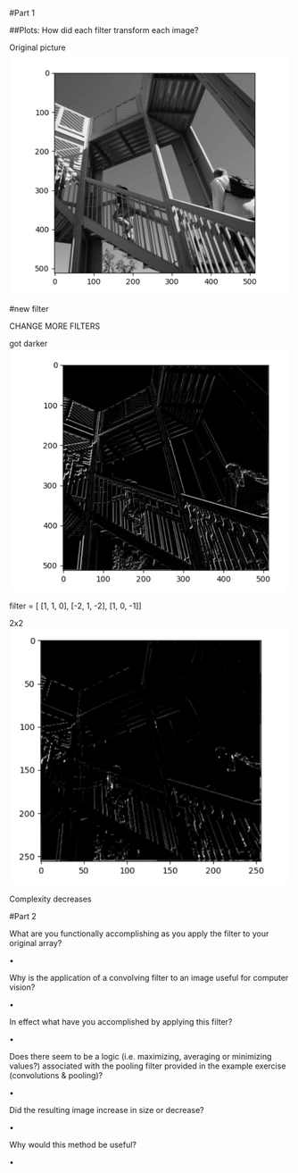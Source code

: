 #Part 1


##Plots:
How did each filter transform each image?


Original picture
![img_23.png](img_23.png)




#new filter


CHANGE MORE FILTERS

got darker
![img_24.png](img_24.png)

filter = [ [1, 1, 0], [-2, 1, -2], [1, 0, -1]]






2x2
![img_25.png](img_25.png)


Complexity decreases



#Part 2

What are you functionally accomplishing as you apply the filter to your original array?

•

Why is the application of a convolving filter to an image useful for computer vision?

•

In effect what have you accomplished by applying this filter?

•

Does there seem to be a logic (i.e. maximizing, averaging or minimizing values?) associated with the pooling filter provided in the example exercise (convolutions & pooling)?

•

Did the resulting image increase in size or decrease?

•

Why would this method be useful?

•